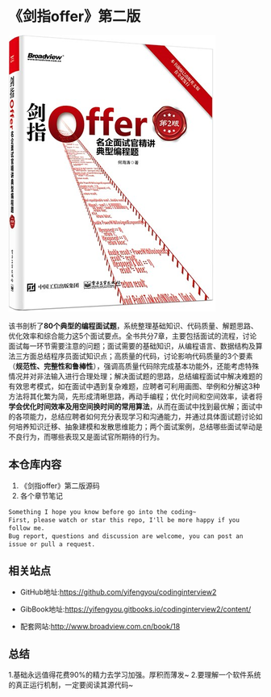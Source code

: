 # 《剑指offer》第二版

![1531275617069.png](image/1531275617069.png)

该书剖析了**80个典型的编程面试题**，系统整理基础知识、代码质量、解题思路、优化效率和综合能力这5个面试要点。全书共分7章，主要包括面试的流程，讨论面试每一环节需要注意的问题；面试需要的基础知识，从编程语言、数据结构及算法三方面总结程序员面试知识点；高质量的代码，讨论影响代码质量的3个要素（**规范性、完整性和鲁棒性**），强调高质量代码除完成基本功能外，还能考虑特殊情况并对非法输入进行合理处理；解决面试题的思路，总结编程面试中解决难题的有效思考模式，如在面试中遇到复杂难题，应聘者可利用画图、举例和分解这3种方法将其化繁为简，先形成清晰思路，再动手编程；优化时间和空间效率，读者将**学会优化时间效率及用空间换时间的常用算法**，从而在面试中找到最优解；面试中的各项能力，总结应聘者如何充分表现学习和沟通能力，并通过具体面试题讨论如何培养知识迁移、抽象建模和发散思维能力；两个面试案例，总结哪些面试举动是不良行为，而哪些表现又是面试官所期待的行为。

## 本仓库内容

1. 《剑指offer》第二版源码
2. 各个章节笔记

```
Something I hope you know before go into the coding~
First, please watch or star this repo, I'll be more happy if you follow me.
Bug report, questions and discussion are welcome, you can post an issue or pull a request.
```

## 相关站点

* GitHub地址:<https://github.com/yifengyou/codinginterview2>

* GibBook地址:<https://yifengyou.gitbooks.io/codinginterview2/content/>

* 配套网站:<http://www.broadview.com.cn/book/18>

## 总结

1.基础永远值得花费90%的精力去学习加强。厚积而薄发~
2.要理解一个软件系统的真正运行机制，一定要阅读其源代码~
